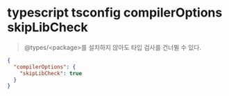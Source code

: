 # typescript tsconfig compilerOptions skipLibCheck

> @types/\<package>를 설치하지 않아도 타입 검사를 건너뛸 수 있다.

```json
{
  "compilerOptions": {
    "skipLibCheck": true
  }
}
```
